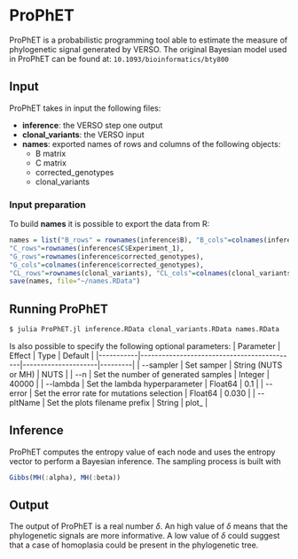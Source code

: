 # ProPhET
ProPhET is a probabilistic programming tool able to estimate the measure of
phylogenetic signal generated by VERSO. The original Bayesian model used in
ProPhET can be found at:
```10.1093/bioinformatics/bty800```


## Input
ProPhET takes in input the following files:
- **inference**: the VERSO step one output
- **clonal_variants**: the VERSO input
- **names**: exported names of rows and columns of the following objects:
    - B matrix
    - C matrix
    - corrected_genotypes
    - clonal_variants
### Input preparation
To build **names** it is possible to export the data from R:
```R
names = list("B_rows" = rownames(inference$B), "B_cols"=colnames(inference$B),
"C_rows"=rownames(inference$C$Experiment_1),
"G_rows"=rownames(inference$corrected_genotypes),
"G_cols"=colnames(inference$corrected_genotypes),
"CL_rows"=rownames(clonal_variants), "CL_cols"=colnames(clonal_variants))
save(names, file="~/names.RData")
```

## Running ProPhET
```bash
$ julia ProPhET.jl inference.RData clonal_variants.RData names.RData
```
Is also possible to specify the following optional parameters:
| Parameter | Effect                                     | Type                | Default |
|-----------|--------------------------------------------|---------------------|---------|
| --sampler | Set samper                                 | String (NUTS or MH) |    NUTS |
| --n       | Set the number of generated samples        | Integer             |   40000 |
| --lambda  | Set the lambda hyperparameter              | Float64             |     0.1 |
| --error   | Set the error rate for mutations selection | Float64             |   0.030 |
| --pltName | Set the plots filename prefix              | String              |   plot_ |

## Inference
ProPhET computes the entropy value of each node and uses the entropy vector to
perform a Bayesian inference. The sampling process is built with
```julia
Gibbs(MH(:alpha), MH(:beta))
```

## Output
The output of ProPhET is a real number $\delta$. An high value of $\delta$ means
that the phylogenetic signals are more informative. A low value of $\delta$ 
could suggest that a case of homoplasia could be present in the phylogenetic 
tree.
